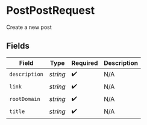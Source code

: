 # PostPostRequest

Create a new post


## Fields

| Field              | Type               | Required           | Description        |
| ------------------ | ------------------ | ------------------ | ------------------ |
| `description`      | *string*           | :heavy_check_mark: | N/A                |
| `link`             | *string*           | :heavy_check_mark: | N/A                |
| `rootDomain`       | *string*           | :heavy_check_mark: | N/A                |
| `title`            | *string*           | :heavy_check_mark: | N/A                |